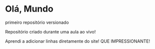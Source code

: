 # Olá, Mundo
 primeiro repositório versionado

 Repositório criado durante uma aula ao vivo!

Aprendi a adicionar linhas diretamente do site! QUE IMPRESSIONANTE!
